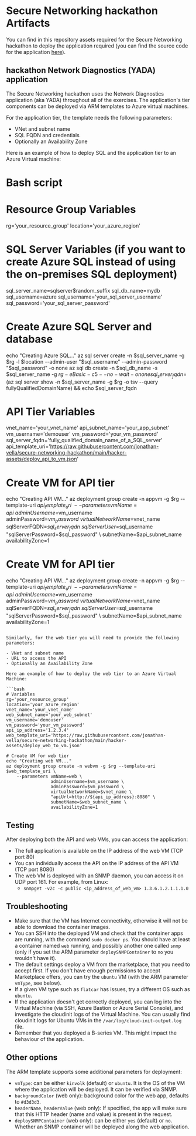 # Secure Networking hackathon Artifacts

You can find in this repository assets required for the Secure Networking hackathon to deploy the application required (you can find the source code for the application [here](https://github.com/Microsoft/YADA)).

## hackathon Network Diagnostics (YADA) application

The Secure Networking hackathon uses the Network Diagnostics application (aka YADA) throughout all of the exercises. The application's tier components can be deployed via ARM templates to Azure virtual machines.

For the application tier, the template needs the following parameters:

- VNet and subnet name
- SQL FQDN and credentials
- Optionally an Availability Zone

Here is an example of how to deploy SQL and the application tier to an Azure Virtual machine:

# Bash script

# Resource Group Variables
rg='your_resource_group'
location='your_azure_region'

# SQL Server Variables (if you want to create Azure SQL instead of using the on-premises SQL deployment)
sql_server_name=sqlserver$random_suffix
sql_db_name=mydb
sql_username=azure
sql_username='your_sql_server_username'
sql_password='your_sql_server_password'

# Create Azure SQL Server and database
echo "Creating Azure SQL..."
az sql server create -n $sql_server_name -g $rg -l $location --admin-user "$sql_username" --admin-password "$sql_password" -o none
az sql db create -n $sql_db_name -s $sql_server_name -g $rg -e Basic -c 5 --no-wait -o none
sql_server_fqdn=$(az sql server show -n $sql_server_name -g $rg -o tsv --query fullyQualifiedDomainName) && echo $sql_server_fqdn

# API Tier Variables
vnet_name='your_vnet_name'
api_subnet_name='your_app_subnet'
vm_username='demouser'
vm_password='your_vm_password'
sql_server_fqdn='fully_qualified_domain_name_of_a_SQL_server'
api_template_uri='https://raw.githubusercontent.com/jonathan-vella/secure-networking-hackathon/main/hacker-assets/deploy_api_to_vm.json'

# Create VM for API tier
echo "Creating API VM..."
az deployment group create -n appvm -g $rg --template-uri $api_template_uri \
    --parameters vmName=api \
                 adminUsername=$vm_username \
                 adminPassword=$vm_password \
                 virtualNetworkName=$vnet_name \
                 sqlServerFQDN=$sql_server_fqdn \
                 sqlServerUser=$sql_username \
                 "sqlServerPassword=$sql_password" \
                 subnetName=$api_subnet_name \
                 availabilityZone=1
                 
# Create VM for API tier
echo "Creating API VM..."
az deployment group create -n appvm -g $rg --template-uri $api_template_uri \
    --parameters vmName=api \
                 adminUsername=$vm_username \
                 adminPassword=$vm_password \
                 virtualNetworkName=$vnet_name \
                 sqlServerFQDN=$sql_server_fqdn \
                 sqlServerUser=$sql_username \
                 "sqlServerPassword=$sql_password" \
                 subnetName=$api_subnet_name \
                 availabilityZone=1
```

Similarly, for the web tier you will need to provide the following parameters:

- VNet and subnet name
- URL to access the API
- Optionally an Availability Zone

Here an example of how to deploy the web tier to an Azure Virtual Machine:

```bash
# Variables
rg='your_resource_group'
location='your_azure_region'
vnet_name='your_vnet_name'
web_subnet_name='your_web_subnet'
vm_username='demouser'
vm_password='your_vm_password'
api_ip_address='1.2.3.4'
web_template_uri='https://raw.githubusercontent.com/jonathan-vella/secure-networking-hackathon/main/hacker-assets/deploy_web_to_vm.json'

# Create VM for web tier
echo "Creating web VM..."
az deployment group create -n webvm -g $rg --template-uri $web_template_uri \
    --parameters vmName=web \
                 adminUsername=$vm_username \
                 adminPassword=$vm_password \
                 virtualNetworkName=$vnet_name \
                 "apiUrl=http://${api_ip_address}:8080" \
                 subnetName=$web_subnet_name \
                 availabilityZone=1
```

## Testing

After deploying both the API and web VMs, you can access the application:

- The full application is available on the IP address of the web VM (TCP port 80)
- You can individually access the API on the IP address of the API VM (TCP port 8080)
- The web VM is deployed with an SNMP daemon, you can access it on UDP port 161. For example, from Linux:
  - `snmpget -v2c -c public <ip_address_of_web_vm> 1.3.6.1.2.1.1.1.0`

## Troubleshooting

- Make sure that the VM has Internet connectivity, otherwise it will not be able to download the container images.
- You can SSH into the deployed VM and check that the container apps are running, with the command `sudo docker ps`. You should have at least a container named `web` running, and possibly another one called `snmp` (only if you set the ARM parameter `deploySNMPContainer` to `no` you wouldn't have it).
- The default settings deploy a VM from the marketplace, that you need to accept first. If you don't have enough permissions to accept Marketplace offers, you can try the `ubuntu` VM (with the ARM parameter `vmType`, see below).
- If a given VM type such as `flatcar` has issues, try a different OS such as `ubuntu`.
- If the application doesn't get correctly deployed, you can log into the Virtual Machine (via SSH, Azure Bastion or Azure Serial Console), and investigate the cloudinit logs of the Virtual Machine. You can usually find cloudinit logs for Ubuntu VMs in the `/var/log/cloud-init-output.log` file.
- Remember that you deployed a B-series VM. This might impact the behaviour of the application.

## Other options

The ARM template supports some additional parameters for deployment:

- `vmType`: can be either `kinvolk` (default) or `ubuntu`. It is the OS of the VM where the application will be deployed. It can be verified via SNMP.
- `backgroundColor` (web only): background color for the web app, defaults to `#d3d3d3`.
- `headerName`, `headerValue` (web only): If specified, the app will make sure that this HTTP header (name and value) is present in the request.
- `deploySNMPContainer` (web only): can be either `yes` (default) or `no`. Whether an SNMP container will be deployed along the web application.
